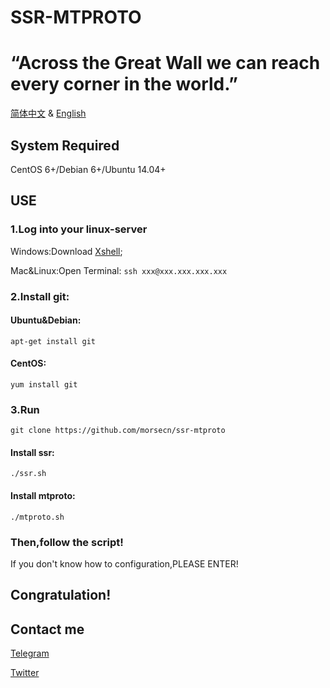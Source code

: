 # SSR-MTPROTO
# “Across the Great Wall we can reach every corner in the world.”
[简体中文](https://github.com/morsecn/ssr-mtproto/blob/master/README_CN.md) & [English](https://github.com/morsecn/ssr-mtproto/blob/master/README.md)
## System Required
CentOS 6+/Debian 6+/Ubuntu 14.04+

## USE
### 1.Log into your linux-server
Windows:Download [Xshell](https://www.netsarang.com/en/xshell-download/);

Mac&Linux:Open Terminal:
`ssh xxx@xxx.xxx.xxx.xxx`
### 2.Install git:
#### Ubuntu&Debian:
`apt-get install git`
#### CentOS:
`yum install git`
### 3.Run 
`git clone https://github.com/morsecn/ssr-mtproto`
#### Install ssr:
`./ssr.sh`
#### Install mtproto:
`./mtproto.sh`
### Then,follow the script!
If you don't know how to configuration,PLEASE ENTER!
## Congratulation!
## Contact me
[Telegram](https://t.me/mingze_suki)

[Twitter](https://twitter.com/mingze_suki)
